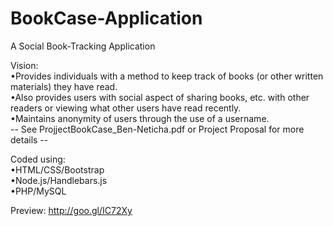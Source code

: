 # BookCase-Application
A Social Book-Tracking Application

Vision:  
•Provides individuals with a method to keep track of books (or other written materials) they have read.  
•Also provides users with social aspect of sharing books, etc. with other readers or viewing what other users have read recently.  
•Maintains anonymity of users through the use of a username.  
-- See ProjjectBookCase_Ben-Neticha.pdf or Project Proposal for more details --

Coded using:  
•HTML/CSS/Bootstrap  
•Node.js/Handlebars.js  
•PHP/MySQL  

Preview:
http://goo.gl/IC72Xy  
